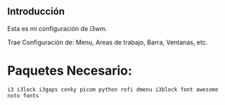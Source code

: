 ## Introducción

Esta es mi configuración de i3wm.

Trae Configuración de: Menu, Areas de trabajo, Barra, Ventanas, etc.

# Paquetes Necesario:
```
i3 i3lock i3gaps conky picom python rofi dmenu i3block font awesome noto fonts 
```
